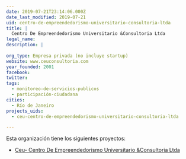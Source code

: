 ```yaml
---
date: 2019-07-21T23:14:06.000Z
date_last_modified: 2019-07-21
uid: centro-de-empreendedorismo-universitario-consultoria-ltda
title: |
  Centro De Empreendedorismo Universitario &Consultoria Ltda
legal_name: 
description: |
  
org_type: Empresa privada (no incluye startup)
website: www.ceuconsultoria.com
year_founded: 2001
facebook: 
twitter: 
tags:
  - monitoreo-de-servicios-publicos
  - participación-ciudadana
cities: 
  - Río de Janeiro
projects_uids:
  - ceu-centro-de-empreendedorismo-universitario-consultoria-ltda

---
```


Esta organización tiene los siguientes proyectos:

- [Ceu- Centro De Empreendedorismo Universitario &Consultoria Ltda](/proyectos/ceu-centro-de-empreendedorismo-universitario-consultoria-ltda)
